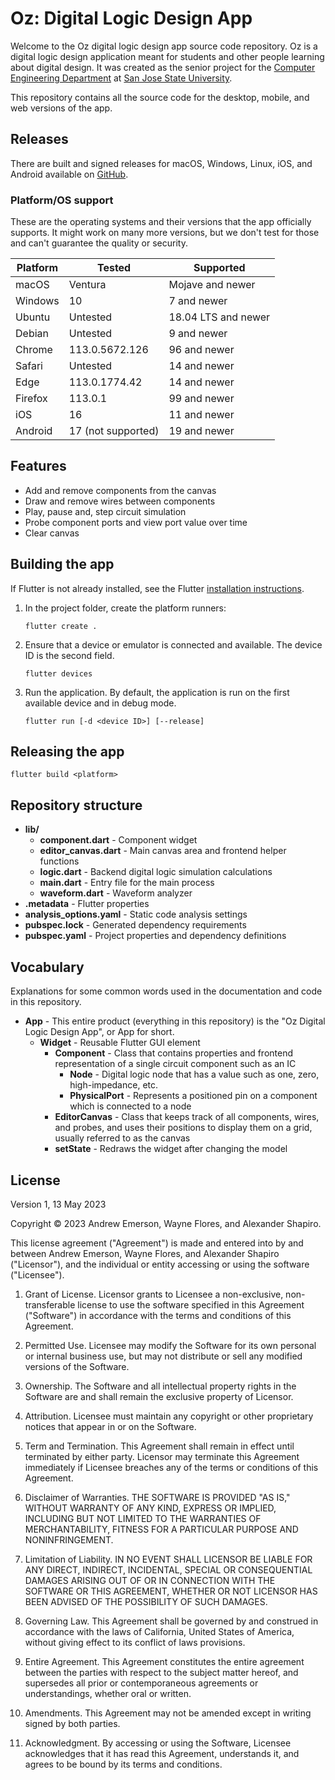 # Oz: Digital Logic Design App

Welcome to the Oz digital logic design app source code repository. Oz is a digital logic design application meant for
students and other people learning about digital design. It was created as the senior project for
the [Computer Engineering Department](https://sjsu.edu/cmpe/index.php) at [San Jose State University](https://sjsu.edu).

This repository contains all the source code for the desktop, mobile, and web versions of the app.

## Releases

There are built and signed releases for macOS, Windows, Linux, iOS, and Android available
on [GitHub](https://github.com/alexanderjshapiro/oz/releases).

### Platform/OS support

These are the operating systems and their versions that the app officially supports. It might work on many more
versions, but we don't test for those and can't guarantee the quality or security.

| Platform | Tested  | Supported           |
|----------|---------|---------------------|
| macOS    | Ventura | Mojave and newer    |
| Windows  | 10      | 7 and newer         |
| Ubuntu   | Untested| 18.04 LTS and newer |
| Debian   | Untested| 9 and newer         |
| Chrome   | 113.0.5672.126| 96 and newer        |
| Safari   | Untested        | 14 and newer        |
| Edge     | 113.0.1774.42 | 14 and newer        |
| Firefox  | 113.0.1 | 99 and newer        |
| iOS      | 16      | 11 and newer        |
| Android  | 17 (not supported) | 19 and newer        |

## Features

- Add and remove components from the canvas
- Draw and remove wires between components
- Play, pause and, step circuit simulation
- Probe component ports and view port value over time
- Clear canvas

## Building the app

If Flutter is not already installed, see the
Flutter [installation instructions](https://docs.flutter.dev/get-started/install).

1. In the project folder, create the platform runners:
    ```shell
    flutter create .
    ```

2. Ensure that a device or emulator is connected and available. The device ID is the second field.
    ```shell
    flutter devices
    ```

3. Run the application. By default, the application is run on the first available device and in debug mode.
    ```shell
    flutter run [-d <device ID>] [--release]
    ```

## Releasing the app

```shell
flutter build <platform>
```

## Repository structure

- **lib/**
    - **component.dart** - Component widget
    - **editor_canvas.dart** - Main canvas area and frontend helper functions
    - **logic.dart** - Backend digital logic simulation calculations
    - **main.dart** - Entry file for the main process
    - **waveform.dart** - Waveform analyzer
- **.metadata** - Flutter properties
- **analysis_options.yaml** - Static code analysis settings
- **pubspec.lock** - Generated dependency requirements
- **pubspec.yaml** - Project properties and dependency definitions

## Vocabulary

Explanations for some common words used in the documentation and code in this repository.

- **App** - This entire product (everything in this repository) is the "Oz Digital Logic Design App", or App for
  short.
    - **Widget** - Reusable Flutter GUI element
        - **Component** - Class that contains properties and frontend representation of a single circuit component such
          as an IC
            - **Node** - Digital logic node that has a value such as one, zero, high-impedance, etc.
            - **PhysicalPort** - Represents a positioned pin on a component which is connected to a node
        - **EditorCanvas** - Class that keeps track of all components, wires, and probes, and uses their positions to
          display them on a grid, usually referred to as the canvas
        - **setState** - Redraws the widget after changing the model

## License

Version 1, 13 May 2023

Copyright © 2023 Andrew Emerson, Wayne Flores, and Alexander Shapiro.

This license agreement ("Agreement") is made and entered into by and between Andrew Emerson, Wayne Flores, and Alexander
Shapiro ("Licensor"), and the individual or entity accessing or using the software ("Licensee").

1. Grant of License. Licensor grants to Licensee a non-exclusive, non-transferable license to use the software specified
   in this Agreement ("Software") in accordance with the terms and conditions of this Agreement.

2. Permitted Use. Licensee may modify the Software for its own personal or internal business use, but may not distribute
   or sell any modified versions of the Software.

3. Ownership. The Software and all intellectual property rights in the Software are and shall remain the exclusive
   property of Licensor.

4. Attribution. Licensee must maintain any copyright or other proprietary notices that appear in or on the Software.

5. Term and Termination. This Agreement shall remain in effect until terminated by either party. Licensor may terminate
   this Agreement immediately if Licensee breaches any of the terms or conditions of this Agreement.

6. Disclaimer of Warranties. THE SOFTWARE IS PROVIDED "AS IS," WITHOUT WARRANTY OF ANY KIND, EXPRESS OR IMPLIED,
   INCLUDING BUT NOT LIMITED TO THE WARRANTIES OF MERCHANTABILITY, FITNESS FOR A PARTICULAR PURPOSE AND NONINFRINGEMENT.

7. Limitation of Liability. IN NO EVENT SHALL LICENSOR BE LIABLE FOR ANY DIRECT, INDIRECT, INCIDENTAL, SPECIAL OR
   CONSEQUENTIAL DAMAGES ARISING OUT OF OR IN CONNECTION WITH THE SOFTWARE OR THIS AGREEMENT, WHETHER OR NOT LICENSOR
   HAS BEEN ADVISED OF THE POSSIBILITY OF SUCH DAMAGES.

8. Governing Law. This Agreement shall be governed by and construed in accordance with the laws of California, United
   States of America, without giving effect to its conflict of laws provisions.

9. Entire Agreement. This Agreement constitutes the entire agreement between the parties with respect to the subject
   matter hereof, and supersedes all prior or contemporaneous agreements or understandings, whether oral or written.

10. Amendments. This Agreement may not be amended except in writing signed by both parties.

11. Acknowledgment. By accessing or using the Software, Licensee acknowledges that it has read this Agreement,
    understands it, and agrees to be bound by its terms and conditions.


